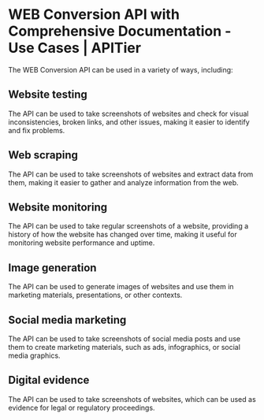 # WEB Conversion API with Comprehensive Documentation - Use Cases | APITier

The WEB Conversion API can be used in a variety of ways, including:

## Website testing
The API can be used to take screenshots of websites and check for visual inconsistencies, broken links, and other issues, making it easier to identify and fix problems.

## Web scraping
The API can be used to take screenshots of websites and extract data from them, making it easier to gather and analyze information from the web.

## Website monitoring
The API can be used to take regular screenshots of a website, providing a history of how the website has changed over time, making it useful for monitoring website performance and uptime.

## Image generation
The API can be used to generate images of websites and use them in marketing materials, presentations, or other contexts.

## Social media marketing
The API can be used to take screenshots of social media posts and use them to create marketing materials, such as ads, infographics, or social media graphics.

## Digital evidence
The API can be used to take screenshots of websites, which can be used as evidence for legal or regulatory proceedings.

